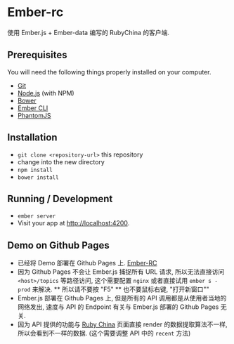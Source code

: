 # Ember-rc

使用 Ember.js + Ember-data 编写的 RubyChina 的客户端.

## Prerequisites

You will need the following things properly installed on your computer.

* [Git](http://git-scm.com/)
* [Node.js](http://nodejs.org/) (with NPM)
* [Bower](http://bower.io/)
* [Ember CLI](http://www.ember-cli.com/)
* [PhantomJS](http://phantomjs.org/)

## Installation

* `git clone <repository-url>` this repository
* change into the new directory
* `npm install`
* `bower install`

## Running / Development

* `ember server`
* Visit your app at [http://localhost:4200](http://localhost:4200).

## Demo on Github Pages
* 已经将 Demo 部署在 Github Pages 上. [Ember-RC](http://wppurking.github.io/ember-rc)
* 因为 Github Pages 不会让 Ember.js 捕捉所有 URL 请求, 所以无法直接访问 `<host>/topics` 等路径访问, 这个需要配置 `nginx` 或者直接试用 `ember s -prod` 来解决.
** 所以请不要按 "F5"
** 也不要鼠标右键, "打开新窗口""
* Ember.js 部署在 Github Pages 上, 但是所有的 API 调用都是从使用者当地的网络发出, 速度与 API 的 Endpoint 有关与 Ember.js 部署的 Github Pages 无关.
* 因为 API 提供的功能与 [Ruby China](https://ruby-china.org) 页面直接 render 的数据提取算法不一样, 所以会看到不一样的数据. (这个需要调整 API 中的 `recent` 方法)